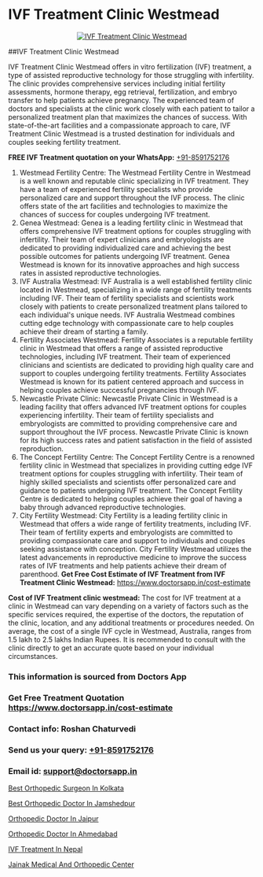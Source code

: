 # IVF Treatment Clinic Westmead

<p align="center">
  <a href="https://doctorsapp.in/treatment/ivf-treatment">
    <img src="https://doctorsapp.co.in/uploads/treatment_image/ICSI.jpg" alt="IVF Treatment Clinic Westmead">
  </a>
</p>
##IVF Treatment Clinic Westmead

IVF Treatment Clinic Westmead offers in vitro fertilization (IVF) treatment, a type of assisted reproductive technology for those struggling with infertility. The clinic provides comprehensive services including initial fertility assessments, hormone therapy, egg retrieval, fertilization, and embryo transfer to help patients achieve pregnancy. The experienced team of doctors and specialists at the clinic work closely with each patient to tailor a personalized treatment plan that maximizes the chances of success. With state-of-the-art facilities and a compassionate approach to care, IVF Treatment Clinic Westmead is a trusted destination for individuals and couples seeking fertility treatment.

**FREE IVF Treatment quotation on your WhatsApp:**  [+91-8591752176](https://api.whatsapp.com/send?phone=8591752176)

1) Westmead Fertility Centre: The Westmead Fertility Centre in Westmead is a well known and reputable clinic specializing in IVF treatment. They have a team of experienced fertility specialists who provide personalized care and support throughout the IVF process. The clinic offers state of the art facilities and technologies to maximize the chances of success for couples undergoing IVF treatment.
2) Genea Westmead: Genea is a leading fertility clinic in Westmead that offers comprehensive IVF treatment options for couples struggling with infertility. Their team of expert clinicians and embryologists are dedicated to providing individualized care and achieving the best possible outcomes for patients undergoing IVF treatment. Genea Westmead is known for its innovative approaches and high success rates in assisted reproductive technologies.
3) IVF Australia Westmead: IVF Australia is a well established fertility clinic located in Westmead, specializing in a wide range of fertility treatments including IVF. Their team of fertility specialists and scientists work closely with patients to create personalized treatment plans tailored to each individual's unique needs. IVF Australia Westmead combines cutting edge technology with compassionate care to help couples achieve their dream of starting a family.
4) Fertility Associates Westmead: Fertility Associates is a reputable fertility clinic in Westmead that offers a range of assisted reproductive technologies, including IVF treatment. Their team of experienced clinicians and scientists are dedicated to providing high quality care and support to couples undergoing fertility treatments. Fertility Associates Westmead is known for its patient centered approach and success in helping couples achieve successful pregnancies through IVF.
5) Newcastle Private Clinic: Newcastle Private Clinic in Westmead is a leading facility that offers advanced IVF treatment options for couples experiencing infertility. Their team of fertility specialists and embryologists are committed to providing comprehensive care and support throughout the IVF process. Newcastle Private Clinic is known for its high success rates and patient satisfaction in the field of assisted reproduction.
6) The Concept Fertility Centre: The Concept Fertility Centre is a renowned fertility clinic in Westmead that specializes in providing cutting edge IVF treatment options for couples struggling with infertility. Their team of highly skilled specialists and scientists offer personalized care and guidance to patients undergoing IVF treatment. The Concept Fertility Centre is dedicated to helping couples achieve their goal of having a baby through advanced reproductive technologies.
7) City Fertility Westmead: City Fertility is a leading fertility clinic in Westmead that offers a wide range of fertility treatments, including IVF. Their team of fertility experts and embryologists are committed to providing compassionate care and support to individuals and couples seeking assistance with conception. City Fertility Westmead utilizes the latest advancements in reproductive medicine to improve the success rates of IVF treatments and help patients achieve their dream of parenthood.
**Get Free Cost Estimate of IVF Treatment from IVF Treatment Clinic Westmead:** https://www.doctorsapp.in/cost-estimate

**Cost of IVF Treatment clinic westmead:**
The cost for IVF treatment at a clinic in Westmead can vary depending on a variety of factors such as the specific services required, the expertise of the doctors, the reputation of the clinic, location, and any additional treatments or procedures needed. On average, the cost of a single IVF cycle in Westmead, Australia, ranges from 1.5 lakh to 2.5 lakhs Indian Rupees. It is recommended to consult with the clinic directly to get an accurate quote based on your individual circumstances.

### This information is sourced from Doctors App 
### Get Free Treatment Quotation https://www.doctorsapp.in/cost-estimate
### Contact info: Roshan Chaturvedi 
### Send us your query: [+91-8591752176](https://api.whatsapp.com/send?phone=8591752176) 
### Email id: support@doctorsapp.in

[Best Orthopedic Surgeon In Kolkata](https://www.linkedin.com/pulse/best-orthopedic-surgeon-kolkata-doctorsapp-united-arab-emirates-3hpee?trackingId=vSg%2BrcX2M2Pe9M%2FOBjvCOg%3D%3D&lipi=urn%3Ali%3Apage%3Ad_flagship3_company_admin%3BSXrbBuk4SwWZ8nIcZ2zSvw%3D%3D)

[Best Orthopedic Doctor In Jamshedpur](https://www.linkedin.com/pulse/best-orthopedic-doctor-jamshedpur-doctorsapp-chittagong-p10re?trackingId=5WZ7tEx9f0iVijXntCTaUw%3D%3D&lipi=urn%3Ali%3Apage%3Ad_flagship3_company_admin%3BUjs5mcUZR9ewYOKOFkpg2w%3D%3D)

[Orthopedic Doctor In Jaipur](https://medium.com/@vimalrana22/orthopedic-doctor-in-jaipur-cab5aa22cd63)

[Orthopedic Doctor In Ahmedabad](https://medium.com/@vimalrana22/orthopedic-doctor-in-ahmedabad-180e68c3f3f8)

[IVF Treatment In Nepal](https://doctors-apps.github.io/doctorsapp/ivf-treatment-in-nepal)

[Jainak Medical And Orthopedic Center](https://doctors-apps.github.io/doctorsapp/jainak-medical-and-orthopedic-center)

